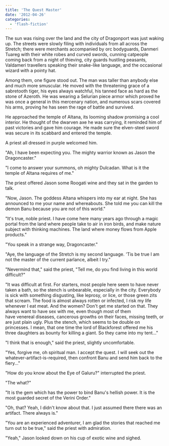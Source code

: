 ```yaml
---
title: 'The Quest Master'
date: '2012-04-26'
categories:
  - 'flash-fiction'
---
```


The sun was rising over the land and the city of Dragonport was just waking up.
The streets were slowly filing with individuals from all across the Stretch;
there were merchants accompanied by orc bodyguards, Danmeri Tuareg with their
white robes and curved swords, cunning catpeople coming back from a night of
thieving, city guards hustling peasants, Valdameri travellers speaking their
snake-like language, and the occasional wizard with a pointy hat.

Among them, one figure stood out. The man was taller than anybody else and much
more smuscular. He moved with the threatening grace of a sabretooth tiger, his
eyes always watchful, his tanned face as hard as the stone of Azeroth. He was
wearing a Selurian piece armor which proved he was once a general in this
mercenary nation, and numerous scars covered his arms, proving he has seen the
rage of battle and survived.

He approached the temple of Altana, its looming shadow promising a cool
interior. He thought of the dwarven axe he was carrying, it reminded him of past
victories and gave him courage. He made sure the elven-steel sword was secure in
its scabbard and entered the temple.

A priest all dressed in purple welcomed him.

"Ah, I have been expecting you. The mighty warrior known as Jason the
Dragoncaster."

"I come to answer your summons, oh mighty Dulcadan. What is it the temple of
Altana requires of me."

The priest offered Jason some Roogati wine and they sat in the garden to talk.

"Now, Jason. The goddess Altana whispers into my ear at night. She has announced
to me your name and whereabouts. She told me you can kill the demon Banu because
you are not of this world."

"It's true, noble priest. I have come here many years ago through a magic portal
from the land where people take to air in iron birds, and make nature subject
with thinking machines. The land where money flows from Apple products."

"You speak in a strange way, Dragoncaster."

"Aye, the language of the Stretch is my second language. 'Tis be true I am not
the master of the current parlance, albeit I try."

"Nevermind that," said the priest, "Tell me, do you find living in this world
difficult?"

"It was difficult at first. For starters, most people here seem to have never
taken a bath, so the stench is unbearable, especially in the city. Everybody is
sick with something disgusting, like leprosy, or lice, or those green zits that
scream. The food is almost always rotten or infected, I risk my life whenever I
eat meat. And the women? Don't get me started on that. They always want to have
sex with me, even though most of them have venereal diseases, cancerous growths
on their faces, missing teeth, or are just plain ugly. Plus the stench, which
seems to be double on princesses. I mean, that one time the lord of Blackforest
offered me his three daughters as bounty for killing a giant. So they came into
my tent..."

"I think that is enough," said the priest, slightly uncomfortable.

"Yes, forgive me, oh spiritual man. I accept the quest. I will seek out the
whatever-artifact-is-required, then confront Banu and send him back to the
fiery..."

"How do you know about the Eye of Galuru?" interrupted the priest.

"The what?"

"It is the gem which has the power to bind Banu's hellish power. It is the most
guarded secret of the Verini Order."

"Oh, that? Yeah, I didn't know about that. I just assumed there there was an
artifact. There always is."

"You are an experienced adventurer, I am glad the stories that reached me turn
out to be true," said the priest with admiration.

"Yeah," Jason looked down on his cup of exotic wine and sighed.
